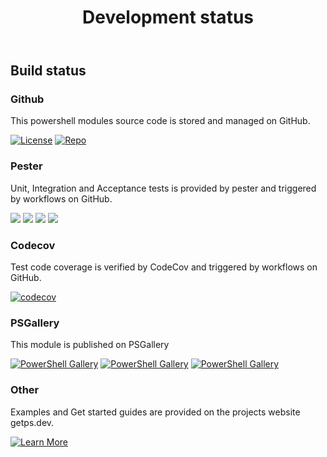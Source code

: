 ﻿---
id: devstatus
title: Development status
---

## Build status

### Github

This powershell modules source code is stored and managed on GitHub.

[![License](https://img.shields.io/github/license/hanpq/pstools.dataset)](https://github.com/hanpq/pstools.dataset/blob/main/LICENSE)
[![Repo](https://img.shields.io/badge/repo-pstools.dataset-success?logo=github)](https://github.com/hanpq/pstools.dataset)

### Pester

Unit, Integration and Acceptance tests is provided by pester and triggered by workflows on GitHub.

[![](https://github.com/hanpq/pstools.dataset/actions/workflows/pester_core_windows_codecov.yml/badge.svg?branch=main)](https://github.com/hanpq/pstools.dataset/actions/workflows/pester_core_windows_codecov.yml)
[![](https://github.com/hanpq/pstools.dataset/actions/workflows/pester_core_linux.yml/badge.svg?branch=main)](https://github.com/hanpq/pstools.dataset/actions/workflows/pester_core_linux.yml)
[![](https://github.com/hanpq/pstools.dataset/actions/workflows/pester_core_macos.yml/badge.svg?branch=main)](https://github.com/hanpq/pstools.dataset/actions/workflows/pester_core_macos.yml)
[![](https://github.com/hanpq/pstools.dataset/actions/workflows/pester_desktop_windows.yml/badge.svg?branch=main)](https://github.com/hanpq/pstools.dataset/actions/workflows/pester_desktop_windows.yml)


### Codecov

Test code coverage is verified by CodeCov and triggered by workflows on GitHub.

[![codecov](https://codecov.io/gh/hanpq/pstools.dataset/branch/main/graph/badge.svg)](https://codecov.io/gh/hanpq/pstools.dataset)

### PSGallery

This module is published on PSGallery

[![PowerShell Gallery](https://img.shields.io/powershellgallery/v/pstools.dataset?label=PSGallery)](https://www.powershellgallery.com/packages/pstools.dataset)
[![PowerShell Gallery](https://img.shields.io/powershellgallery/dt/pstools.dataset?label=PSGallery%20downloads)](https://www.powershellgallery.com/packages/pstools.dataset)
[![PowerShell Gallery](https://img.shields.io/powershellgallery/p/pstools.dataset)](https://www.powershellgallery.com/packages/pstools.dataset)

### Other

Examples and Get started guides are provided on the projects website getps.dev.

[![Learn More](https://img.shields.io/badge/Learn%20More-pstools.dataset-success)](https://getps.dev/modules/pstools.dataset/quickstart)
